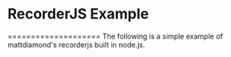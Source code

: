 # RecorderJS Example
====================
The following is a simple example of mattdiamond's recorderjs built in node.js.